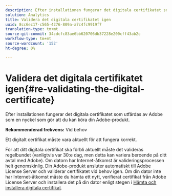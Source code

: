 ```yaml
---
description: Efter installationen fungerar det digitala certifikatet som utfärdas av Adobe som en nyckel som gör att du kan köra din Adobe-produkt.
solution: Analytics
title: Validera det digitala certifikatet igen
uuid: 8cc6ec17-c565-4276-809a-a7c4fc9919f7
translation-type: tm+mt
source-git-commit: 34cdcfc83ae6bb620706db37228e200cff43ab2c
workflow-type: tm+mt
source-wordcount: '152'
ht-degree: 0%

---
```



# Validera det digitala certifikatet igen{#re-validating-the-digital-certificate}

Efter installationen fungerar det digitala certifikatet som utfärdas av Adobe som en nyckel som gör att du kan köra din Adobe-produkt.

**Rekommenderad frekvens:** Vid behov

Ett digitalt certifikat måste vara aktuellt för att fungera korrekt.

För att ditt digitala certifikat ska förbli aktuellt måste det valideras regelbundet (vanligtvis var 30:e dag, men detta kan variera beroende på ditt avtal med Adobe). Om datorn har Internet-åtkomst är valideringsprocessen helt genomskinlig. Din Adobe-produkt ansluter automatiskt till Adobe License Server och validerar certifikatet vid behov igen. Om din dator inte har Internet-åtkomst måste du hämta ett nytt, verifierat certifikat från Adobe License Server och installera det på din dator enligt stegen i [Hämta och installera digitala certifikat](../../../home/c-inst-svr/c-install-ins-svr/t-install-proc-inst-svr-dpu/c-dnld-dgtl-cert/c-dnld-dgtl-cert.md#concept-4f79c240492f4e52b6375b4b3bbefa17).
